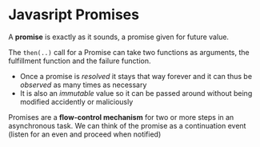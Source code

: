 # Javasript Promises

A **promise** is exactly as it sounds, a promise given for future value. 

The `then(..)` call for a Promise can take two functions as arguments, the fulfillment function and the failure function.

 * Once a promise is *resolved* it stays that way forever and it can thus be *observed* as many times as necessary
 * It is also an *immutable* value so it can be passed around without being modified accidently or maliciously

Promises are a **flow-control mechanism** for two or more steps in an asynchronous task. We can think of the promise as a continuation event (listen for an even and proceed when notified)
